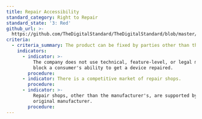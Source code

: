 ```yaml
---
title: Repair Accessibility
standard_category: Right to Repair
standard_state: '3: Red'
github_url: >-
  https://github.com/TheDigitalStandard/TheDigitalStandard/blob/master/Ownership%20(Is%20it%20mine%3F)%2FRight%20to%20Repair%2FRepair%20Accessibility.yaml
criteria:
  - criteria_summary: The product can be fixed by parties other than the manufacturer.
    indicators:
      - indicator: >-
          The company does not use technical, feature-level, or legal means to
          block a consumer's ability to get a device repaired.
        procedure:
      - indicator: There is a competitive market of repair shops.
        procedure:
      - indicator: >-
          Repair shops, other than the manufacturer's, are supported by the
          original manufacturer.
        procedure:
---
```


